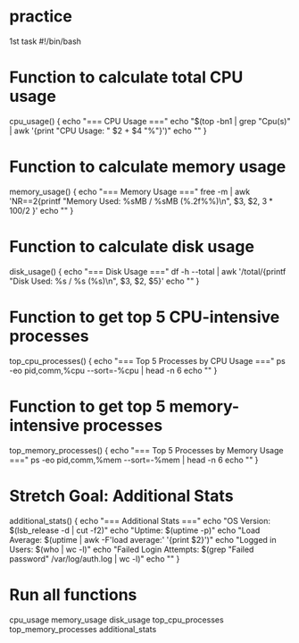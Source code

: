 # practice
1st task
#!/bin/bash

# Function to calculate total CPU usage
cpu_usage() {
    echo "=== CPU Usage ==="
    echo "$(top -bn1 | grep "Cpu(s)" | awk '{print "CPU Usage: " $2 + $4 "%"}')"
    echo ""
}

# Function to calculate memory usage
memory_usage() {
    echo "=== Memory Usage ==="
    free -m | awk 'NR==2{printf "Memory Used: %sMB / %sMB (%.2f%%)\n", $3, $2, $3*100/$2 }'
    echo ""
}

# Function to calculate disk usage
disk_usage() {
    echo "=== Disk Usage ==="
    df -h --total | awk '/total/{printf "Disk Used: %s / %s (%s)\n", $3, $2, $5}'
    echo ""
}

# Function to get top 5 CPU-intensive processes
top_cpu_processes() {
    echo "=== Top 5 Processes by CPU Usage ==="
    ps -eo pid,comm,%cpu --sort=-%cpu | head -n 6
    echo ""
}

# Function to get top 5 memory-intensive processes
top_memory_processes() {
    echo "=== Top 5 Processes by Memory Usage ==="
    ps -eo pid,comm,%mem --sort=-%mem | head -n 6
    echo ""
}

# Stretch Goal: Additional Stats
additional_stats() {
    echo "=== Additional Stats ==="
    echo "OS Version: $(lsb_release -d | cut -f2)"
    echo "Uptime: $(uptime -p)"
    echo "Load Average: $(uptime | awk -F'load average:' '{print $2}')"
    echo "Logged in Users: $(who | wc -l)"
    echo "Failed Login Attempts: $(grep "Failed password" /var/log/auth.log | wc -l)"
    echo ""
}

# Run all functions
cpu_usage
memory_usage
disk_usage
top_cpu_processes
top_memory_processes
additional_stats
